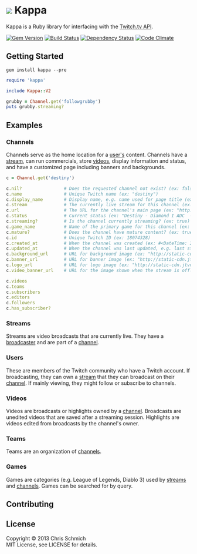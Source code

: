 # <img src="https://raw.github.com/schmich/kappa/master/assets/kappa.png" /> Kappa

Kappa is a Ruby library for interfacing with the [Twitch.tv API](https://github.com/justintv/Twitch-API).

[![Gem Version](https://badge.fury.io/rb/kappa.png)](https://badge.fury.io/rb/kappa.png)
[![Build Status](https://secure.travis-ci.org/schmich/tome.png)](http://travis-ci.org/schmich/tome)
[![Dependency Status](https://gemnasium.com/schmich/kappa.png)](https://gemnasium.com/schmich/kappa)
[![Code Climate](https://codeclimate.com/github/schmich/kappa.png)](https://codeclimate.com/github/schmich/kappa)

## Getting Started

`gem install kappa --pre`

```ruby
require 'kappa'

include Kappa::V2

grubby = Channel.get('followgrubby')
puts grubby.streaming?
```

## Examples

### Channels

Channels serve as the home location for a [user's](#users) content. Channels have a [stream](#streams), can run commercials, store [videos](#videos), display information and status, and have a customized page including banners and backgrounds.

```ruby
c = Channel.get('destiny')

c.nil?                # Does the requested channel not exist? (ex: false)
c.name                # Unique Twitch name (ex: "destiny")
c.display_name        # Display name, e.g. name used for page title (ex: "Destiny")
c.stream              # The currently live stream for this channel (ex: #<Kappa::V2::Stream> object)
c.url                 # The URL for the channel's main page (ex: "http://www.twitch.tv/destiny")
c.status              # Current status (ex: "Destiny - Diamond I ADC  - Number 1 Draven player in the entire Omaha (NE) metro area -watch from http://www.destiny.gg")
c.streaming?          # Is the channel currently streaming? (ex: true)
c.game_name           # Name of the primary game for this channel (ex: "League of Legends")
c.mature?             # Does the channel have mature content? (ex: true)
c.id                  # Unique Twitch ID (ex: 18074328)
c.created_at          # When the channel was created (ex: #<DateTime: 2010-11-22T04:14:56+00:00 ((2455523j,15296s,0n),+0s,2299161j)>)
c.updated_at          # When the channel was last updated, e.g. last stream time (ex: #<DateTime: 2013-05-11T19:57:29+00:00 ((2456424j,71849s,0n),+0s,2299161j)>)
c.background_url      # URL for background image (ex: "http://static-cdn.jtvnw.net/jtv_user_pictures/destiny-channel_background_image-ab706db77853e079.jpeg")
c.banner_url          # URL for banner image (ex: "http://static-cdn.jtvnw.net/jtv_user_pictures/destiny-channel_header_image-d2b9b2452f67ec00-640x125.jpeg")
c.logo_url            # URL for logo image (ex: "http://static-cdn.jtvnw.net/jtv_user_pictures/destiny-profile_image-168e66661c484c5e-300x300.jpeg")
c.video_banner_url    # URL for the image shown when the stream is offline (ex: "http://static-cdn.jtvnw.net/jtv_user_pictures/destiny-channel_offline_image-7a21fd1bd88c4ac3-640x360.jpeg")

c.videos
c.teams
c.subscribers
c.editors
c.followers
c.has_subscriber?
```

### Streams

Streams are video broadcasts that are currently live. They have a [broadcaster](#users) and are part of a [channel](#channels).

### Users

These are members of the Twitch community who have a Twitch account. If broadcasting, they can own a [stream](#streams) that they can broadcast on their [channel](#channels). If mainly viewing, they might follow or subscribe to channels.

### Videos

Videos are broadcasts or highlights owned by a [channel](#channels). Broadcasts are unedited videos that are saved after a streaming session. Highlights are videos edited from broadcasts by the channel's owner.

### Teams

Teams are an organization of [channels](#channels).

### Games

Games are categories (e.g. League of Legends, Diablo 3) used by [streams](#streams) and [channels](#channels). Games can be searched for by query.

## Contributing

## License

Copyright &copy; 2013 Chris Schmich
<br />
MIT License, see LICENSE for details.
